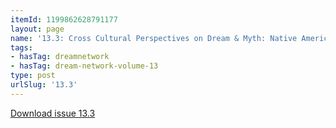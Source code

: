 ```yaml
---
itemId: 1199862628791177
layout: page
name: '13.3: Cross Cultural Perspectives on Dream & Myth: Native American Views'
tags:
- hasTag: dreamnetwork
- hasTag: dream-network-volume-13
type: post
urlSlug: '13.3'
---
```

<a href="files/pdfs/Volume_13/13.3-Dream-Network_Volume-13_No-3.pdf" download="">Download issue 13.3</a>